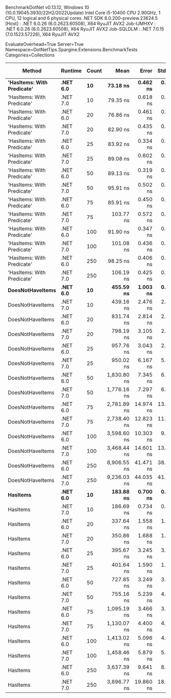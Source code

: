 
BenchmarkDotNet v0.13.12, Windows 10 (10.0.19045.3930/22H2/2022Update)
Intel Core i5-10400 CPU 2.90GHz, 1 CPU, 12 logical and 6 physical cores
.NET SDK 8.0.200-preview.23624.5
  [Host]     : .NET 6.0.26 (6.0.2623.60508), X64 RyuJIT AVX2
  Job-IJMHXV : .NET 6.0.26 (6.0.2623.60508), X64 RyuJIT AVX2
  Job-SQLDLM : .NET 7.0.15 (7.0.1523.57226), X64 RyuJIT AVX2

EvaluateOverhead=True  Server=True  Namespace=DotNetTips.Spargine.Extensions.BenchmarkTests  
Categories=Collections  

 Method                     | Runtime  | Count | Mean        | Error     | StdDev    | StdErr    | Min         | Q1          | Median      | Q3          | Max         | Op/s         | CI99.9% Margin | Iterations | Kurtosis | MValue | Skewness | Rank | LogicalGroup | Baseline | Code Size | Allocated |
--------------------------- |--------- |------ |------------:|----------:|----------:|----------:|------------:|------------:|------------:|------------:|------------:|-------------:|---------------:|-----------:|---------:|-------:|---------:|-----:|------------- |--------- |----------:|----------:|
 **'HasItems: With Predicate'** | **.NET 6.0** | **10**    |    **73.18 ns** |  **0.462 ns** |  **0.432 ns** |  **0.112 ns** |    **72.57 ns** |    **72.86 ns** |    **73.12 ns** |    **73.41 ns** |    **74.01 ns** | **13,664,006.6** |      **0.4620 ns** |      **15.00** |    **2.061** |  **2.000** |   **0.3500** |    **1** | *****            | **No**       |     **540 B** |     **168 B** |
 'HasItems: With Predicate' | .NET 7.0 | 10    |    79.35 ns |  0.618 ns |  0.578 ns |  0.149 ns |    78.51 ns |    78.88 ns |    79.33 ns |    79.80 ns |    80.38 ns | 12,602,232.2 |      0.6176 ns |      15.00 |    1.673 |  2.000 |   0.1310 |    3 | *            | No       |     530 B |     152 B |
 'HasItems: With Predicate' | .NET 6.0 | 20    |    76.86 ns |  0.461 ns |  0.409 ns |  0.109 ns |    76.04 ns |    76.64 ns |    76.86 ns |    77.04 ns |    77.60 ns | 13,010,206.3 |      0.4611 ns |      14.00 |    2.442 |  2.000 |   0.0056 |    2 | *            | No       |     540 B |     184 B |
 'HasItems: With Predicate' | .NET 7.0 | 20    |    82.90 ns |  0.435 ns |  0.407 ns |  0.105 ns |    82.21 ns |    82.69 ns |    82.91 ns |    83.15 ns |    83.73 ns | 12,062,598.2 |      0.4350 ns |      15.00 |    2.316 |  2.000 |   0.0554 |    4 | *            | No       |     530 B |     168 B |
 'HasItems: With Predicate' | .NET 6.0 | 25    |    83.92 ns |  0.334 ns |  0.313 ns |  0.081 ns |    83.35 ns |    83.80 ns |    83.87 ns |    84.21 ns |    84.41 ns | 11,916,462.8 |      0.3341 ns |      15.00 |    1.851 |  2.000 |  -0.1179 |    4 | *            | No       |     540 B |     184 B |
 'HasItems: With Predicate' | .NET 7.0 | 25    |    89.08 ns |  0.602 ns |  0.563 ns |  0.145 ns |    88.36 ns |    88.69 ns |    88.89 ns |    89.48 ns |    90.02 ns | 11,226,305.6 |      0.6020 ns |      15.00 |    1.724 |  2.000 |   0.4891 |    6 | *            | No       |     530 B |     168 B |
 'HasItems: With Predicate' | .NET 6.0 | 50    |    89.13 ns |  0.319 ns |  0.283 ns |  0.076 ns |    88.71 ns |    88.93 ns |    89.13 ns |    89.32 ns |    89.67 ns | 11,219,046.0 |      0.3188 ns |      14.00 |    1.838 |  2.000 |   0.1698 |    6 | *            | No       |     540 B |     200 B |
 'HasItems: With Predicate' | .NET 7.0 | 50    |    95.91 ns |  0.502 ns |  0.470 ns |  0.121 ns |    95.32 ns |    95.56 ns |    95.78 ns |    96.21 ns |    96.74 ns | 10,426,386.9 |      0.5020 ns |      15.00 |    1.790 |  2.000 |   0.4083 |    8 | *            | No       |     530 B |     184 B |
 'HasItems: With Predicate' | .NET 6.0 | 75    |    85.91 ns |  0.450 ns |  0.421 ns |  0.109 ns |    85.29 ns |    85.69 ns |    85.77 ns |    86.19 ns |    86.85 ns | 11,640,333.1 |      0.4499 ns |      15.00 |    2.484 |  2.000 |   0.6174 |    5 | *            | No       |     540 B |     216 B |
 'HasItems: With Predicate' | .NET 7.0 | 75    |   103.77 ns |  0.572 ns |  0.535 ns |  0.138 ns |   103.05 ns |   103.30 ns |   103.91 ns |   104.17 ns |   104.63 ns |  9,636,859.8 |      0.5716 ns |      15.00 |    1.362 |  2.000 |   0.0968 |   11 | *            | No       |     530 B |     200 B |
 'HasItems: With Predicate' | .NET 6.0 | 100   |    91.90 ns |  0.347 ns |  0.325 ns |  0.084 ns |    91.22 ns |    91.73 ns |    91.93 ns |    92.11 ns |    92.47 ns | 10,881,566.9 |      0.3469 ns |      15.00 |    2.287 |  2.000 |  -0.2581 |    7 | *            | No       |     540 B |     216 B |
 'HasItems: With Predicate' | .NET 7.0 | 100   |   101.08 ns |  0.436 ns |  0.408 ns |  0.105 ns |   100.42 ns |   100.78 ns |   101.04 ns |   101.41 ns |   101.73 ns |  9,893,456.6 |      0.4362 ns |      15.00 |    1.667 |  2.000 |  -0.1017 |   10 | *            | No       |     530 B |     200 B |
 'HasItems: With Predicate' | .NET 6.0 | 250   |    98.25 ns |  0.406 ns |  0.380 ns |  0.098 ns |    97.51 ns |    97.95 ns |    98.29 ns |    98.53 ns |    98.83 ns | 10,178,479.8 |      0.4058 ns |      15.00 |    1.932 |  2.000 |  -0.2942 |    9 | *            | No       |     540 B |     232 B |
 'HasItems: With Predicate' | .NET 7.0 | 250   |   106.19 ns |  0.425 ns |  0.398 ns |  0.103 ns |   105.69 ns |   105.86 ns |   106.06 ns |   106.52 ns |   106.96 ns |  9,416,745.4 |      0.4251 ns |      15.00 |    1.742 |  2.000 |   0.5068 |   12 | *            | No       |     530 B |     216 B |
 **DoesNotHaveItems**           | **.NET 6.0** | **10**    |   **455.59 ns** |  **1.003 ns** |  **0.938 ns** |  **0.242 ns** |   **454.27 ns** |   **454.94 ns** |   **455.59 ns** |   **456.21 ns** |   **457.20 ns** |  **2,194,950.3** |      **1.0028 ns** |      **15.00** |    **1.751** |  **2.000** |   **0.1045** |   **20** | *****            | **No**       |   **1,292 B** |     **968 B** |
 DoesNotHaveItems           | .NET 7.0 | 10    |   439.16 ns |  2.476 ns |  2.316 ns |  0.598 ns |   434.95 ns |   437.80 ns |   438.99 ns |   440.62 ns |   443.18 ns |  2,277,056.8 |      2.4761 ns |      15.00 |    2.013 |  2.000 |  -0.0901 |   19 | *            | No       |   1,055 B |     864 B |
 DoesNotHaveItems           | .NET 6.0 | 20    |   831.74 ns |  2.814 ns |  2.633 ns |  0.680 ns |   827.41 ns |   829.86 ns |   832.33 ns |   833.63 ns |   835.38 ns |  1,202,302.7 |      2.8145 ns |      15.00 |    1.620 |  2.000 |  -0.0488 |   24 | *            | No       |   1,292 B |    1496 B |
 DoesNotHaveItems           | .NET 7.0 | 20    |   798.19 ns |  3.105 ns |  2.753 ns |  0.736 ns |   793.91 ns |   797.04 ns |   798.22 ns |   799.50 ns |   803.26 ns |  1,252,828.4 |      3.1053 ns |      14.00 |    2.146 |  2.000 |   0.1200 |   23 | *            | No       |   1,055 B |    1392 B |
 DoesNotHaveItems           | .NET 6.0 | 25    |   957.76 ns |  3.043 ns |  2.541 ns |  0.705 ns |   953.58 ns |   955.91 ns |   958.28 ns |   959.04 ns |   963.11 ns |  1,044,101.2 |      3.0435 ns |      13.00 |    2.445 |  2.000 |   0.1646 |   25 | *            | No       |   1,292 B |    1736 B |
 DoesNotHaveItems           | .NET 7.0 | 25    |   950.02 ns |  6.167 ns |  5.769 ns |  1.490 ns |   943.31 ns |   944.57 ns |   948.65 ns |   953.95 ns |   960.23 ns |  1,052,611.8 |      6.1674 ns |      15.00 |    1.614 |  2.000 |   0.4027 |   25 | *            | No       |   1,055 B |    1632 B |
 DoesNotHaveItems           | .NET 6.0 | 50    | 1,830.80 ns |  7.345 ns |  6.133 ns |  1.701 ns | 1,822.18 ns | 1,824.44 ns | 1,831.86 ns | 1,833.97 ns | 1,843.04 ns |    546,209.4 |      7.3446 ns |      13.00 |    2.038 |  2.000 |   0.1237 |   31 | *            | No       |   1,292 B |    2984 B |
 DoesNotHaveItems           | .NET 7.0 | 50    | 1,776.16 ns |  7.297 ns |  6.826 ns |  1.762 ns | 1,764.21 ns | 1,770.44 ns | 1,777.15 ns | 1,782.62 ns | 1,785.01 ns |    563,011.8 |      7.2974 ns |      15.00 |    1.517 |  2.000 |  -0.1992 |   30 | *            | No       |   1,055 B |    2880 B |
 DoesNotHaveItems           | .NET 6.0 | 75    | 2,781.89 ns | 14.974 ns | 13.274 ns |  3.548 ns | 2,767.86 ns | 2,770.39 ns | 2,781.15 ns | 2,787.32 ns | 2,815.38 ns |    359,468.0 |     14.9744 ns |      14.00 |    3.311 |  2.000 |   0.9594 |   33 | *            | No       |   1,292 B |    4232 B |
 DoesNotHaveItems           | .NET 7.0 | 75    | 2,738.40 ns | 12.823 ns | 11.367 ns |  3.038 ns | 2,724.26 ns | 2,731.02 ns | 2,734.80 ns | 2,742.42 ns | 2,765.00 ns |    365,177.4 |     12.8227 ns |      14.00 |    2.782 |  2.000 |   0.9330 |   32 | *            | No       |   1,055 B |    4128 B |
 DoesNotHaveItems           | .NET 6.0 | 100   | 3,598.60 ns | 10.303 ns |  9.637 ns |  2.488 ns | 3,584.42 ns | 3,592.89 ns | 3,598.38 ns | 3,603.56 ns | 3,617.65 ns |    277,885.6 |     10.3030 ns |      15.00 |    2.141 |  2.000 |   0.3085 |   35 | *            | No       |   1,292 B |    5432 B |
 DoesNotHaveItems           | .NET 7.0 | 100   | 3,468.44 ns | 14.601 ns | 13.658 ns |  3.526 ns | 3,445.98 ns | 3,458.94 ns | 3,471.81 ns | 3,477.63 ns | 3,488.69 ns |    288,314.0 |     14.6012 ns |      15.00 |    1.747 |  2.000 |  -0.3908 |   34 | *            | No       |   1,055 B |    5328 B |
 DoesNotHaveItems           | .NET 6.0 | 250   | 8,906.55 ns | 41.471 ns | 38.792 ns | 10.016 ns | 8,854.61 ns | 8,882.60 ns | 8,898.51 ns | 8,925.30 ns | 8,968.70 ns |    112,276.9 |     41.4708 ns |      15.00 |    1.750 |  2.000 |   0.2489 |   37 | *            | No       |   1,292 B |   12680 B |
 DoesNotHaveItems           | .NET 7.0 | 250   | 9,236.03 ns | 44.035 ns | 41.191 ns | 10.635 ns | 9,169.16 ns | 9,206.68 ns | 9,234.21 ns | 9,263.33 ns | 9,308.81 ns |    108,271.7 |     44.0354 ns |      15.00 |    1.824 |  2.000 |   0.1104 |   38 | *            | No       |   1,055 B |   12576 B |
 **HasItems**                   | **.NET 6.0** | **10**    |   **183.88 ns** |  **0.700 ns** |  **0.655 ns** |  **0.169 ns** |   **183.05 ns** |   **183.24 ns** |   **183.86 ns** |   **184.29 ns** |   **185.02 ns** |  **5,438,404.0** |      **0.7003 ns** |      **15.00** |    **1.594** |  **2.000** |   **0.2086** |   **13** | *****            | **No**       |     **183 B** |     **168 B** |
 HasItems                   | .NET 7.0 | 10    |   186.69 ns |  0.734 ns |  0.686 ns |  0.177 ns |   185.62 ns |   186.27 ns |   186.60 ns |   187.10 ns |   187.86 ns |  5,356,543.4 |      0.7338 ns |      15.00 |    1.868 |  2.000 |   0.1827 |   14 | *            | No       |     174 B |     152 B |
 HasItems                   | .NET 6.0 | 20    |   337.64 ns |  1.558 ns |  1.457 ns |  0.376 ns |   336.01 ns |   336.63 ns |   337.02 ns |   338.75 ns |   340.48 ns |  2,961,764.8 |      1.5578 ns |      15.00 |    1.853 |  2.000 |   0.6894 |   15 | *            | No       |     183 B |     184 B |
 HasItems                   | .NET 7.0 | 20    |   350.86 ns |  1.688 ns |  1.579 ns |  0.408 ns |   348.92 ns |   349.77 ns |   350.20 ns |   352.15 ns |   354.51 ns |  2,850,170.2 |      1.6882 ns |      15.00 |    2.454 |  2.000 |   0.7501 |   16 | *            | No       |     174 B |     168 B |
 HasItems                   | .NET 6.0 | 25    |   395.67 ns |  3.245 ns |  3.035 ns |  0.784 ns |   391.36 ns |   393.39 ns |   395.28 ns |   397.83 ns |   400.82 ns |  2,527,345.5 |      3.2450 ns |      15.00 |    1.597 |  2.000 |   0.1417 |   17 | *            | No       |     183 B |     184 B |
 HasItems                   | .NET 7.0 | 25    |   401.64 ns |  1.590 ns |  1.488 ns |  0.384 ns |   399.96 ns |   400.35 ns |   401.32 ns |   402.27 ns |   404.59 ns |  2,489,779.4 |      1.5903 ns |      15.00 |    2.372 |  2.000 |   0.7413 |   18 | *            | No       |     174 B |     168 B |
 HasItems                   | .NET 6.0 | 50    |   727.85 ns |  3.249 ns |  3.039 ns |  0.785 ns |   723.19 ns |   725.24 ns |   728.27 ns |   729.46 ns |   734.99 ns |  1,373,905.7 |      3.2489 ns |      15.00 |    2.767 |  2.000 |   0.4654 |   21 | *            | No       |     183 B |     200 B |
 HasItems                   | .NET 7.0 | 50    |   755.16 ns |  5.239 ns |  4.901 ns |  1.265 ns |   749.57 ns |   751.42 ns |   752.84 ns |   759.03 ns |   765.28 ns |  1,324,218.2 |      5.2390 ns |      15.00 |    1.963 |  2.000 |   0.6788 |   22 | *            | No       |     174 B |     184 B |
 HasItems                   | .NET 6.0 | 75    | 1,095.19 ns |  3.466 ns |  3.242 ns |  0.837 ns | 1,090.01 ns | 1,092.77 ns | 1,095.07 ns | 1,096.87 ns | 1,100.99 ns |    913,087.1 |      3.4657 ns |      15.00 |    1.997 |  2.000 |   0.2956 |   26 | *            | No       |     183 B |     216 B |
 HasItems                   | .NET 7.0 | 75    | 1,130.07 ns |  4.400 ns |  4.116 ns |  1.063 ns | 1,123.18 ns | 1,126.77 ns | 1,130.96 ns | 1,133.56 ns | 1,135.71 ns |    884,899.3 |      4.3999 ns |      15.00 |    1.583 |  2.000 |  -0.1643 |   27 | *            | No       |     174 B |     200 B |
 HasItems                   | .NET 6.0 | 100   | 1,413.02 ns |  5.096 ns |  4.767 ns |  1.231 ns | 1,408.49 ns | 1,409.39 ns | 1,411.27 ns | 1,416.05 ns | 1,424.23 ns |    707,703.2 |      5.0959 ns |      15.00 |    2.573 |  2.000 |   0.9302 |   28 | *            | No       |     183 B |     216 B |
 HasItems                   | .NET 7.0 | 100   | 1,458.46 ns |  5.879 ns |  5.500 ns |  1.420 ns | 1,451.29 ns | 1,453.60 ns | 1,457.77 ns | 1,462.43 ns | 1,469.45 ns |    685,653.7 |      5.8794 ns |      15.00 |    1.769 |  2.000 |   0.3416 |   29 | *            | No       |     174 B |     200 B |
 HasItems                   | .NET 6.0 | 250   | 3,637.39 ns |  9.641 ns |  8.051 ns |  2.233 ns | 3,623.14 ns | 3,630.94 ns | 3,637.87 ns | 3,643.30 ns | 3,654.63 ns |    274,922.7 |      9.6408 ns |      13.00 |    2.569 |  2.000 |   0.2816 |   35 | *            | No       |     183 B |     232 B |
 HasItems                   | .NET 7.0 | 250   | 3,696.77 ns | 19.860 ns | 18.577 ns |  4.796 ns | 3,669.90 ns | 3,684.96 ns | 3,690.13 ns | 3,710.25 ns | 3,735.29 ns |    270,506.3 |     19.8595 ns |      15.00 |    2.012 |  2.000 |   0.4833 |   36 | *            | No       |     174 B |     216 B |
